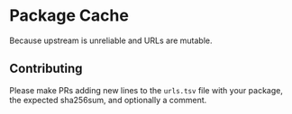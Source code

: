 # Package Cache

Because upstream is unreliable and URLs are mutable.

## Contributing

Please make PRs adding new lines to the `urls.tsv` file with your package, the expected sha256sum, and optionally a comment.
